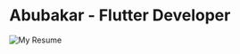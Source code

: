 # Abubakar - Flutter Developer

![My Resume](https://raw.githubusercontent.com/devsyntex/myResume/main/abubakar-cv.jpg)
